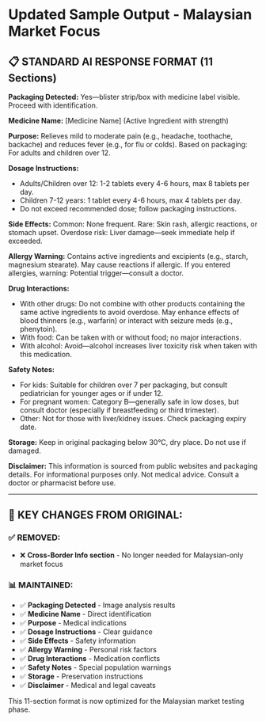 # Updated Sample Output - Malaysian Market Focus

## 📋 STANDARD AI RESPONSE FORMAT (11 Sections)

**Packaging Detected:** Yes—blister strip/box with medicine label visible. Proceed with identification.

**Medicine Name:** [Medicine Name] (Active Ingredient with strength)

**Purpose:** Relieves mild to moderate pain (e.g., headache, toothache, backache) and reduces fever (e.g., for flu or colds). Based on packaging: For adults and children over 12.

**Dosage Instructions:**
- Adults/Children over 12: 1-2 tablets every 4-6 hours, max 8 tablets per day.
- Children 7-12 years: 1 tablet every 4-6 hours, max 4 tablets per day.
- Do not exceed recommended dose; follow packaging instructions.

**Side Effects:** Common: None frequent. Rare: Skin rash, allergic reactions, or stomach upset. Overdose risk: Liver damage—seek immediate help if exceeded.

**Allergy Warning:** Contains active ingredients and excipients (e.g., starch, magnesium stearate). May cause reactions if allergic. If you entered allergies, warning: Potential trigger—consult a doctor.

**Drug Interactions:**
- With other drugs: Do not combine with other products containing the same active ingredients to avoid overdose. May enhance effects of blood thinners (e.g., warfarin) or interact with seizure meds (e.g., phenytoin).
- With food: Can be taken with or without food; no major interactions.
- With alcohol: Avoid—alcohol increases liver toxicity risk when taken with this medication.

**Safety Notes:**
- For kids: Suitable for children over 7 per packaging, but consult pediatrician for younger ages or if under 12.
- For pregnant women: Category B—generally safe in low doses, but consult doctor (especially if breastfeeding or third trimester).
- Other: Not for those with liver/kidney issues. Check packaging expiry date.

**Storage:** Keep in original packaging below 30°C, dry place. Do not use if damaged.

**Disclaimer:** This information is sourced from public websites and packaging details. For informational purposes only. Not medical advice. Consult a doctor or pharmacist before use.

---

## 🎯 KEY CHANGES FROM ORIGINAL:

### ✅ REMOVED:
- ❌ **Cross-Border Info section** - No longer needed for Malaysian-only market focus

### 📊 MAINTAINED:
- ✅ **Packaging Detected** - Image analysis results
- ✅ **Medicine Name** - Direct identification
- ✅ **Purpose** - Medical indications
- ✅ **Dosage Instructions** - Clear guidance
- ✅ **Side Effects** - Safety information
- ✅ **Allergy Warning** - Personal risk factors
- ✅ **Drug Interactions** - Medication conflicts
- ✅ **Safety Notes** - Special population warnings
- ✅ **Storage** - Preservation instructions
- ✅ **Disclaimer** - Medical and legal caveats

This 11-section format is now optimized for the Malaysian market testing phase.
